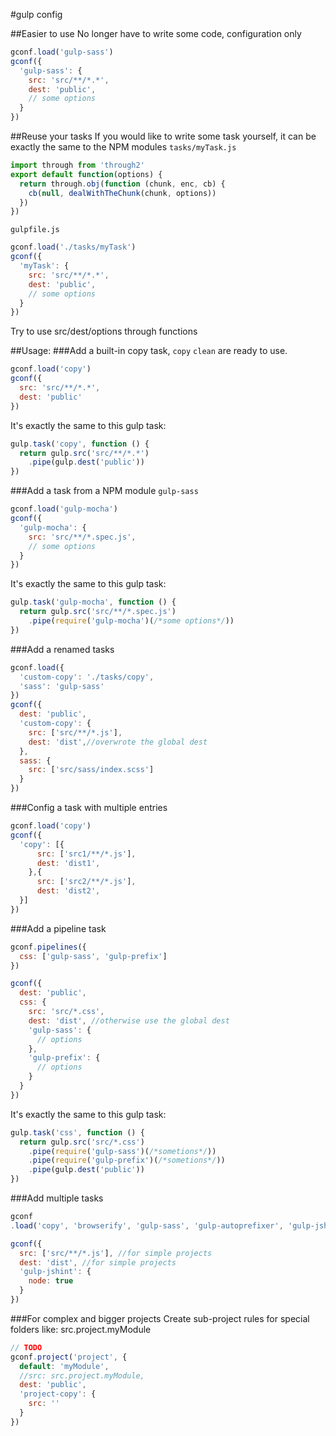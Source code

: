 #gulp config

##Easier to use
No longer have to write some code, configuration only
```js
gconf.load('gulp-sass')
gconf({
  'gulp-sass': {
    src: 'src/**/*.*',
    dest: 'public',
    // some options
  }
})
```
##Reuse your tasks
If you would like to write some task yourself, it can be exactly the same to the NPM modules
`tasks/myTask.js`
```js
import through from 'through2'
export default function(options) {
  return through.obj(function (chunk, enc, cb) {
    cb(null, dealWithTheChunk(chunk, options))
  })
})
```
`gulpfile.js`
```js
gconf.load('./tasks/myTask')
gconf({
  'myTask': {
    src: 'src/**/*.*',
    dest: 'public',
    // some options
  }
})
```
Try to use src/dest/options through functions


##Usage:
###Add a built-in copy task, `copy` `clean` are ready to use.
```js
gconf.load('copy')
gconf({
  src: 'src/**/*.*',
  dest: 'public'
})
```
It's exactly the same to this gulp task:
```js
gulp.task('copy', function () {
  return gulp.src('src/**/*.*')
    .pipe(gulp.dest('public'))
})
```
###Add a task from a NPM module `gulp-sass`
```js
gconf.load('gulp-mocha')
gconf({
  'gulp-mocha': {
    src: 'src/**/*.spec.js',
    // some options
  }
})
```
It's exactly the same to this gulp task:

```js
gulp.task('gulp-mocha', function () {
  return gulp.src('src/**/*.spec.js')
    .pipe(require('gulp-mocha')(/*some options*/))
})
```

###Add a renamed tasks

```js
gconf.load({
  'custom-copy': './tasks/copy',
  'sass': 'gulp-sass'
})
gconf({
  dest: 'public',
  'custom-copy': {
    src: ['src/**/*.js'],
    dest: 'dist',//overwrote the global dest
  },
  sass: {
    src: ['src/sass/index.scss']
  }
})
```

###Config a task with multiple entries
```js
gconf.load('copy')
gconf({
  'copy': [{
      src: ['src1/**/*.js'],
      dest: 'dist1',
    },{
      src: ['src2/**/*.js'],
      dest: 'dist2',
  }]
})
```

###Add a pipeline task
```js
gconf.pipelines({
  css: ['gulp-sass', 'gulp-prefix']
})

gconf({
  dest: 'public',
  css: {
    src: 'src/*.css',
    dest: 'dist', //otherwise use the global dest
    'gulp-sass': {
      // options
    },
    'gulp-prefix': {
      // options
    }
  }
})
```
It's exactly the same to this gulp task:

```js
gulp.task('css', function () {
  return gulp.src('src/*.css')
    .pipe(require('gulp-sass')(/*sometions*/))
    .pipe(require('gulp-prefix')(/*sometions*/))
    .pipe(gulp.dest('public'))
})
```
###Add multiple tasks

```js
gconf
.load('copy', 'browserify', 'gulp-sass', 'gulp-autoprefixer', 'gulp-jshint')

gconf({
  src: ['src/**/*.js'], //for simple projects
  dest: 'dist', //for simple projects
  'gulp-jshint': {
    node: true
  }
})
```

###For complex and bigger projects
Create sub-project rules for special folders like:
src.project.myModule
```js
// TODO
gconf.project('project', {
  default: 'myModule',
  //src: src.project.myModule,
  dest: 'public',
  'project-copy': {
    src: ''
  }
})
```
